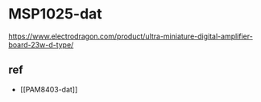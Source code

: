 
# MSP1025-dat 

https://www.electrodragon.com/product/ultra-miniature-digital-amplifier-board-23w-d-type/




## ref 

- [[PAM8403-dat]]